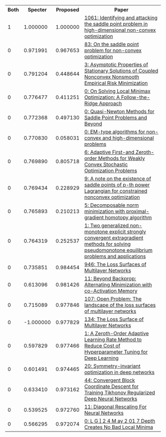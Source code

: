 <html><table><tr>
<th>Both</th>
<th>Specter</th>
<th>Proposed</th>
<th>Paper</th>
</tr>
<tr>
<td>1</td>
<td>1.000000</td>
<td>1.000000</td>
<td><a href="https://www.semanticscholar.org/paper/981ce6b655cc06416ff6bf7fac8c6c2076fd7fac">1061: Identifying and attacking the saddle point problem in high-dimensional non-convex optimization</a></td>
</tr>
<tr>
<td>0</td>
<td>0.971991</td>
<td>0.967653</td>
<td><a href="https://www.semanticscholar.org/paper/8710635f1b6acceaeec1bd3422b9120a54df9dab">83: On the saddle point problem for non-convex optimization</a></td>
</tr>
<tr>
<td>0</td>
<td>0.791204</td>
<td>0.448644</td>
<td><a href="https://www.semanticscholar.org/paper/681402a12379014f81979ebb7af64c3100f9a7dd">3: Asymptotic Properties of Stationary Solutions of Coupled Nonconvex Nonsmooth Empirical Risk Minimization</a></td>
</tr>
<tr>
<td>0</td>
<td>0.776477</td>
<td>0.411251</td>
<td><a href="https://www.semanticscholar.org/paper/69408b840c1e5993e1b0d62d5bc49d3c26fb2d3f">0: On Solving Local Minimax Optimization: A Follow-the-Ridge Approach</a></td>
</tr>
<tr>
<td>0</td>
<td>0.772368</td>
<td>0.497130</td>
<td><a href="https://www.semanticscholar.org/paper/bd654ddebf16a6d280a128e616f6e4ec85e7251a">0: Quasi-Newton Methods for Saddle Point Problems and Beyond</a></td>
</tr>
<tr>
<td>0</td>
<td>0.770830</td>
<td>0.058031</td>
<td><a href="https://www.semanticscholar.org/paper/8a4311f9f99126bec6be494589722bcce8133f38">0: EM-type algorithms for non-convex and high-dimensional problems</a></td>
</tr>
<tr>
<td>0</td>
<td>0.769890</td>
<td>0.805718</td>
<td><a href="https://www.semanticscholar.org/paper/33ce66750e9168cf067e7546649f6527d70b9502">6: Adaptive First-and Zeroth-order Methods for Weakly Convex Stochastic Optimization Problems</a></td>
</tr>
<tr>
<td>0</td>
<td>0.769434</td>
<td>0.228929</td>
<td><a href="https://www.semanticscholar.org/paper/4c0c43eced3c0e14fe182e79fc7f435786bfb881">9: A note on the existence of saddle points of p-th power Lagrangian for constrained nonconvex optimization</a></td>
</tr>
<tr>
<td>0</td>
<td>0.765893</td>
<td>0.210213</td>
<td><a href="https://www.semanticscholar.org/paper/c31e4f8322eedd0f78b818a5b1bd787614e1d310">5: Decomposable norm minimization with proximal-gradient homotopy algorithm</a></td>
</tr>
<tr>
<td>0</td>
<td>0.764319</td>
<td>0.252537</td>
<td><a href="https://www.semanticscholar.org/paper/e9524e38573fc1e4ecd679ac7a1653f6c8c781fd">1: Two generalized non-monotone explicit strongly convergent extragradient methods for solving pseudomonotone equilibrium problems and applications</a></td>
</tr>
<tr>
<td>0</td>
<td>0.735851</td>
<td>0.984454</td>
<td><a href="https://www.semanticscholar.org/paper/ad8a12a19e74d9788f8fe92f5c0dfea7b6a52aba">946: The Loss Surfaces of Multilayer Networks</a></td>
</tr>
<tr>
<td>0</td>
<td>0.613096</td>
<td>0.981426</td>
<td><a href="https://www.semanticscholar.org/paper/ae99a03a48eb22e3de5ddbb16be5f945adbdafb6">11: Beyond Backprop: Alternating Minimization with co-Activation Memory</a></td>
</tr>
<tr>
<td>0</td>
<td>0.715089</td>
<td>0.977846</td>
<td><a href="https://www.semanticscholar.org/paper/82c1130394e99ec56bb4d6f0250389a8b747fe93">107: Open Problem: The landscape of the loss surfaces of multilayer networks</a></td>
</tr>
<tr>
<td>0</td>
<td>-1.000000</td>
<td>0.977829</td>
<td><a href="https://www.semanticscholar.org/paper/6d9cb3d3c0330a6c2f42d159a3a706b6b49744b2">134: The Loss Surface of Multilayer Networks</a></td>
</tr>
<tr>
<td>0</td>
<td>0.597829</td>
<td>0.977466</td>
<td><a href="https://www.semanticscholar.org/paper/95daf6a30a328852bd35d8fce826e88417a99d6c">1: A Zeroth-Order Adaptive Learning Rate Method to Reduce Cost of Hyperparameter Tuning for Deep Learning</a></td>
</tr>
<tr>
<td>0</td>
<td>0.601491</td>
<td>0.974465</td>
<td><a href="https://www.semanticscholar.org/paper/57df3014c4ff1bea951499b2eff9e1d6b4295263">20: Symmetry-invariant optimization in deep networks</a></td>
</tr>
<tr>
<td>0</td>
<td>0.633410</td>
<td>0.973162</td>
<td><a href="https://www.semanticscholar.org/paper/995c0cd37dfe857f54cf554bbc71e96948c5f25f">44: Convergent Block Coordinate Descent for Training Tikhonov Regularized Deep Neural Networks</a></td>
</tr>
<tr>
<td>0</td>
<td>0.539525</td>
<td>0.972760</td>
<td><a href="https://www.semanticscholar.org/paper/761714ad5f60c24457282e05183c88362d8b13af">11: Diagonal Rescaling For Neural Networks</a></td>
</tr>
<tr>
<td>0</td>
<td>0.566295</td>
<td>0.972074</td>
<td><a href="https://www.semanticscholar.org/paper/6edccc78976b2142bf3bebc48cf7a34c04957586">0: L G ] 2 4 M ay 2 01 7 Depth Creates No Bad Local Minima</a></td>
</tr>
</table></html>
